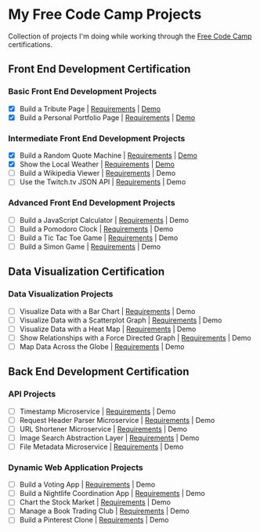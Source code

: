 # My Free Code Camp Projects

Collection of projects I'm doing while working through the [Free Code Camp](http://www.freecodecamp.com) certifications.

## Front End Development Certification

### Basic Front End Development Projects

- [x] Build a Tribute Page | [Requirements](http://www.freecodecamp.com/challenges/build-a-tribute-page) | [Demo](http://fcc.mikesprague.me/tribute-page/)
- [x] Build a Personal Portfolio Page | [Requirements](http://www.freecodecamp.com/challenges/build-a-personal-portfolio-webpage) | [Demo](http://fcc.mikesprague.me/personal-portfolio/)

### Intermediate Front End Development Projects

- [x] Build a Random Quote Machine | [Requirements](http://www.freecodecamp.com/challenges/build-a-random-quote-machine) | [Demo](http://fcc.mikesprague.me/random-quote-machine/)
- [x] Show the Local Weather | [Requirements](http://www.freecodecamp.com/challenges/show-the-local-weather) | [Demo](http://fcc.mikesprague.me/local-weather/)
- [ ] Build a Wikipedia Viewer | [Requirements](http://www.freecodecamp.com/challenges/build-a-wikipedia-viewer) | Demo
- [ ] Use the Twitch.tv JSON API | [Requirements](http://www.freecodecamp.com/challenges/use-the-twitchtv-json-api) | Demo

### Advanced Front End Development Projects

- [ ] Build a JavaScript Calculator | [Requirements](http://www.freecodecamp.com/challenges/build-a-javascript-calculator) | Demo
- [ ] Build a Pomodoro Clock | [Requirements](http://www.freecodecamp.com/challenges/build-a-pomodoro-clock) | Demo
- [ ] Build a Tic Tac Toe Game | [Requirements](http://www.freecodecamp.com/challenges/build-a-tic-tac-toe-game) | Demo
- [ ] Build a Simon Game | [Requirements](http://www.freecodecamp.com/challenges/build-a-simon-game) | Demo

## Data Visualization Certification

### Data Visualization Projects

- [ ] Visualize Data with a Bar Chart | [Requirements](http://www.freecodecamp.com/challenges/visualize-data-with-a-bar-chart) | Demo
- [ ] Visualize Data with a Scatterplot Graph | [Requirements](http://www.freecodecamp.com/challenges/visualize-data-with-a-scatterplot-graph) | Demo
- [ ] Visualize Data with a Heat Map | [Requirements](http://www.freecodecamp.com/challenges/visualize-data-with-a-heat-map) | Demo
- [ ] Show Relationships with a Force Directed Graph | [Requirements](http://www.freecodecamp.com/challenges/show-relationships-with-a-force-directed-graph) | Demo
- [ ] Map Data Across the Globe | [Requirements](http://www.freecodecamp.com/challenges/map-data-across-the-globe) | Demo

## Back End Development Certification

### API Projects

- [ ] Timestamp Microservice | [Requirements](http://www.freecodecamp.com/challenges/timestamp-microservice) | Demo
- [ ] Request Header Parser Microservice | [Requirements](http://www.freecodecamp.com/challenges/timestamp-microservice) | Demo
- [ ] URL Shortener Microservice | [Requirements](http://www.freecodecamp.com/challenges/url-shortener-microservice) | Demo
- [ ] Image Search Abstraction Layer | [Requirements](http://www.freecodecamp.com/challenges/image-search-abstraction-layer) | Demo
- [ ] File Metadata Microservice | [Requirements](http://www.freecodecamp.com/challenges/file-metadata-microservice) | Demo

### Dynamic Web Application Projects

- [ ] Build a Voting App | [Requirements](http://www.freecodecamp.com/challenges/build-a-voting-app) | Demo
- [ ] Build a Nightlife Coordination App | [Requirements](http://www.freecodecamp.com/challenges/build-a-nightlife-coordination-app) | Demo
- [ ] Chart the Stock Market | [Requirements](http://www.freecodecamp.com/challenges/chart-the-stock-market) | Demo
- [ ] Manage a Book Trading Club | [Requirements](http://www.freecodecamp.com/challenges/manage-a-book-trading-club) | Demo
- [ ] Build a Pinterest Clone | [Requirements](http://www.freecodecamp.com/challenges/build-a-pinterest-clone) | Demo
